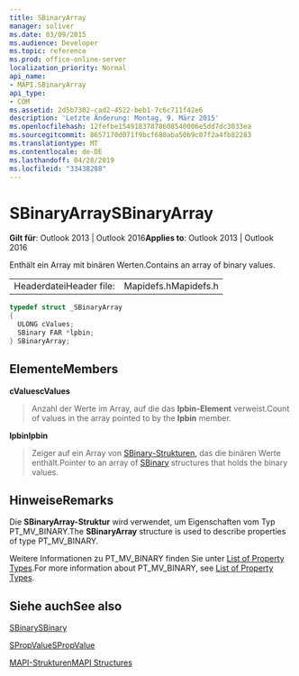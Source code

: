 ```yaml
---
title: SBinaryArray
manager: soliver
ms.date: 03/09/2015
ms.audience: Developer
ms.topic: reference
ms.prod: office-online-server
localization_priority: Normal
api_name:
- MAPI.SBinaryArray
api_type:
- COM
ms.assetid: 2d5b7302-cad2-4522-beb1-7c6c711f42e6
description: 'Letzte Änderung: Montag, 9. März 2015'
ms.openlocfilehash: 12fefbe15491837878608540006e5dd7dc3033ea
ms.sourcegitcommit: 8657170d071f9bcf680aba50b9c07f2a4fb82283
ms.translationtype: MT
ms.contentlocale: de-DE
ms.lasthandoff: 04/28/2019
ms.locfileid: "33438288"
---
```

# <a name="sbinaryarray"></a><span data-ttu-id="1170e-103">SBinaryArray</span><span class="sxs-lookup"><span data-stu-id="1170e-103">SBinaryArray</span></span>

  
  
<span data-ttu-id="1170e-104">**Gilt für**: Outlook 2013 | Outlook 2016</span><span class="sxs-lookup"><span data-stu-id="1170e-104">**Applies to**: Outlook 2013 | Outlook 2016</span></span> 
  
<span data-ttu-id="1170e-105">Enthält ein Array mit binären Werten.</span><span class="sxs-lookup"><span data-stu-id="1170e-105">Contains an array of binary values.</span></span> 
  
|||
|:-----|:-----|
|<span data-ttu-id="1170e-106">Headerdatei</span><span class="sxs-lookup"><span data-stu-id="1170e-106">Header file:</span></span>  <br/> |<span data-ttu-id="1170e-107">Mapidefs.h</span><span class="sxs-lookup"><span data-stu-id="1170e-107">Mapidefs.h</span></span>  <br/> |
   
```cpp
typedef struct _SBinaryArray
{
  ULONG cValues;
  SBinary FAR *lpbin;
} SBinaryArray;

```

## <a name="members"></a><span data-ttu-id="1170e-108">Elemente</span><span class="sxs-lookup"><span data-stu-id="1170e-108">Members</span></span>

 <span data-ttu-id="1170e-109">**cValues**</span><span class="sxs-lookup"><span data-stu-id="1170e-109">**cValues**</span></span>
  
> <span data-ttu-id="1170e-110">Anzahl der Werte im Array, auf die das **lpbin-Element** verweist.</span><span class="sxs-lookup"><span data-stu-id="1170e-110">Count of values in the array pointed to by the **lpbin** member.</span></span> 
    
 <span data-ttu-id="1170e-111">**lpbin**</span><span class="sxs-lookup"><span data-stu-id="1170e-111">**lpbin**</span></span>
  
> <span data-ttu-id="1170e-112">Zeiger auf ein Array von [SBinary-Strukturen,](sbinary.md) das die binären Werte enthält.</span><span class="sxs-lookup"><span data-stu-id="1170e-112">Pointer to an array of [SBinary](sbinary.md) structures that holds the binary values.</span></span> 
    
## <a name="remarks"></a><span data-ttu-id="1170e-113">Hinweise</span><span class="sxs-lookup"><span data-stu-id="1170e-113">Remarks</span></span>

<span data-ttu-id="1170e-114">Die **SBinaryArray-Struktur** wird verwendet, um Eigenschaften vom Typ PT_MV_BINARY.</span><span class="sxs-lookup"><span data-stu-id="1170e-114">The **SBinaryArray** structure is used to describe properties of type PT_MV_BINARY.</span></span> 
  
<span data-ttu-id="1170e-115">Weitere Informationen zu PT_MV_BINARY finden Sie unter [List of Property Types](property-types.md).</span><span class="sxs-lookup"><span data-stu-id="1170e-115">For more information about PT_MV_BINARY, see [List of Property Types](property-types.md).</span></span>
  
## <a name="see-also"></a><span data-ttu-id="1170e-116">Siehe auch</span><span class="sxs-lookup"><span data-stu-id="1170e-116">See also</span></span>



[<span data-ttu-id="1170e-117">SBinary</span><span class="sxs-lookup"><span data-stu-id="1170e-117">SBinary</span></span>](sbinary.md)
  
[<span data-ttu-id="1170e-118">SPropValue</span><span class="sxs-lookup"><span data-stu-id="1170e-118">SPropValue</span></span>](spropvalue.md)


[<span data-ttu-id="1170e-119">MAPI-Strukturen</span><span class="sxs-lookup"><span data-stu-id="1170e-119">MAPI Structures</span></span>](mapi-structures.md)

